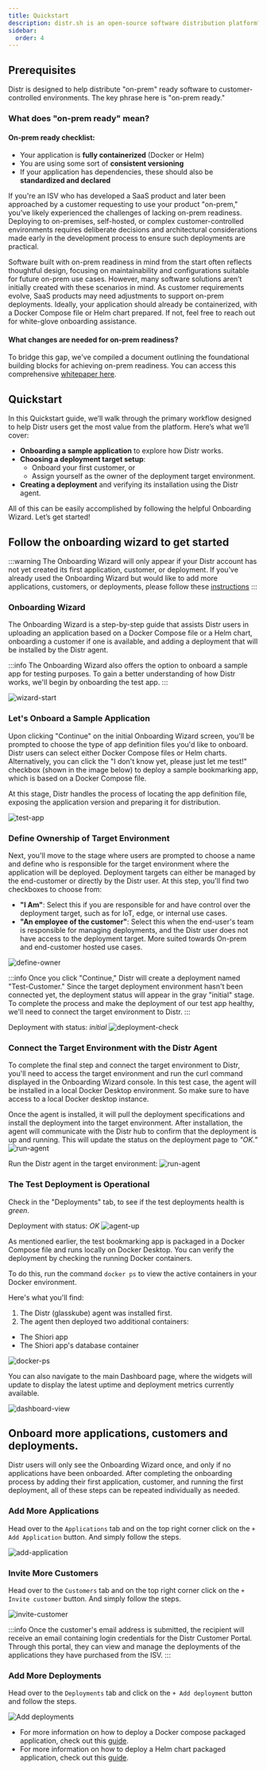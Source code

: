 ```yaml
---
title: Quickstart
description: distr.sh is an open-source software distribution platform?
sidebar:
  order: 4
---
```


## Prerequisites

Distr is designed to help distribute "on-prem" ready software to customer-controlled environments. The key phrase here is "on-prem ready."

### What does "on-prem ready" mean?

#### On-prem ready checklist:

- Your application is **fully containerized** (Docker or Helm)
- You are using some sort of **consistent versioning**
- If your application has dependencies, these should also be **standardized and declared**

If you're an ISV who has developed a SaaS product and later been approached by a customer requesting to use your product "on-prem," you’ve likely experienced the challenges of lacking on-prem readiness. Deploying to on-premises, self-hosted, or complex customer-controlled environments requires deliberate decisions and architectural considerations made early in the development process to ensure such deployments are practical.

Software built with on-prem readiness in mind from the start often reflects thoughtful design, focusing on maintainability and configurations suitable for future on-prem use cases. However, many software solutions aren’t initially created with these scenarios in mind. As customer requirements evolve, SaaS products may need adjustments to support on-prem deployments. Ideally, your application should already be containerized, with a Docker Compose file or Helm chart prepared. If not, feel free to reach out for white-glove onboarding assistance.

#### What changes are needed for on-prem readiness?

To bridge this gap, we've compiled a document outlining the foundational building blocks for achieving on-prem readiness. You can access this comprehensive [whitepaper here](/white-paper/building-blocks/).

## Quickstart

In this Quickstart guide, we’ll walk through the primary workflow designed to help Distr users get the most value from the platform. Here’s what we’ll cover:

- **Onboarding a sample application** to explore how Distr works.
- **Choosing a deployment target setup**:
  - Onboard your first customer, or
  - Assign yourself as the owner of the deployment target environment.
- **Creating a deployment** and verifying its installation using the Distr agent.

All of this can be easily accomplished by following the helpful Onboarding Wizard. Let’s get started!

## Follow the onboarding wizard to get started

:::warning
The Onboarding Wizard will only appear if your Distr account has not yet created its first application, customer, or deployment. If you’ve already used the Onboarding Wizard but would like to add more applications, customers, or deployments, please follow these [instructions](#onboard-more-applications-customers-and-deployments)
:::

### Onboarding Wizard

The Onboarding Wizard is a step-by-step guide that assists Distr users in uploading an application based on a Docker Compose file or a Helm chart, onboarding a customer if one is available, and adding a deployment that will be installed by the Distr agent.

:::info
The Onboarding Wizard also offers the option to onboard a sample app for testing purposes. To gain a better understanding of how Distr works, we'll begin by onboarding the test app.
:::

![wizard-start](https://github.com/user-attachments/assets/ec3023db-abe6-434e-9e28-452f693d3300)

### Let's Onboard a Sample Application

Upon clicking "Continue" on the initial Onboarding Wizard screen, you'll be prompted to choose the type of app definition files you'd like to onboard. Distr users can select either Docker Compose files or Helm charts. Alternatively, you can click the "I don't know yet, please just let me test!" checkbox (shown in the image below) to deploy a sample bookmarking app, which is based on a Docker Compose file.

At this stage, Distr handles the process of locating the app definition file, exposing the application version and preparing it for distribution.

![test-app](https://github.com/user-attachments/assets/2e894d70-247b-4ede-a937-b2e37c1137ed)

### Define Ownership of Target Environment

Next, you'll move to the stage where users are prompted to choose a name and define who is responsible for the target environment where the application will be deployed. Deployment targets can either be managed by the end-customer or directly by the Distr user. At this step, you'll find two checkboxes to choose from:

- **"I Am"**: Select this if you are responsible for and have control over the deployment target, such as for IoT, edge, or internal use cases.
- **"An employee of the customer"**: Select this when the end-user's team is responsible for managing deployments, and the Distr user does not have access to the deployment target. More suited towards On-prem and end-customer hosted use cases.

![define-owner](https://github.com/user-attachments/assets/a890ed82-05b4-4a83-ba4b-94c6aa51435c)

:::info
Once you click "Continue," Distr will create a deployment named "Test-Customer." Since the target deployment environment hasn't been connected yet, the deployment status will appear in the gray "initial" stage. To complete the process and make the deployment of our test app healthy, we'll need to connect the target environment to Distr.
:::

Deployment with status: *initial*
![deployment-check](https://github.com/user-attachments/assets/84437f8d-31e1-419c-899b-b714610e9a0c)

### Connect the Target Environment with the Distr Agent

To complete the final step and connect the target environment to Distr, you'll need to access the target environment and run the curl command displayed in the Onboarding Wizard console. In this test case, the agent will be installed in a local Docker Desktop environment. So make sure to have access to a local Docker desktop instance.

Once the agent is installed, it will pull the deployment specifications and install the deployment into the target environment. After installation, the agent will communicate with the Distr hub to confirm that the deployment is up and running. This will update the status on the deployment page to *"OK."*
![run-agent](https://github.com/user-attachments/assets/0e85094b-f596-458b-8883-614bd5888347)

Run the Distr agent in the target environment:
![run-agent](https://github.com/user-attachments/assets/a155889a-07b3-4ef0-af00-18895c78a78a)

### The Test Deployment is Operational

Check in the "Deployments" tab, to see if the test deployments health is *green*.

Deployment with status: *OK*
![agent-up](https://github.com/user-attachments/assets/b68c78d6-2508-4ba4-a885-bb0109418c7a)

As mentioned earlier, the test bookmarking app is packaged in a Docker Compose file and runs locally on Docker Desktop. You can verify the deployment by checking the running Docker containers.

To do this, run the command `docker ps` to view the active containers in your Docker environment.

Here's what you'll find:

1. The Distr (glasskube) agent was installed first.
2. The agent then deployed two additional containers:
  - The Shiori app
  - The Shiori app's database container

![docker-ps](https://github.com/user-attachments/assets/3279b486-2a7b-4931-ba55-cb0bfc6f7227)

You can also navigate to the main Dashboard page, where the widgets will update to display the latest uptime and deployment metrics currently available.

![dashboard-view](https://github.com/user-attachments/assets/df040ff8-c7bc-4309-962f-9ef4c33cddb3)

## Onboard more applications, customers and deployments.

Distr users will only see the Onboarding Wizard once, and only if no applications have been onboarded. After completing the onboarding process by adding their first application, customer, and running the first deployment, all of these steps can be repeated individually as needed.

### Add More Applications

Head over to the `Applications` tab and on the top right corner click on the `+ Add Application` button. And simply follow the steps.

![add-application](https://github.com/user-attachments/assets/8479305e-add9-4945-916c-fda88c04124b)

### Invite More Customers

Head over to the `Customers` tab and on the top right corner click on the `+ Invite customer` button. And simply follow the steps.

![invite-customer](https://github.com/user-attachments/assets/83818aae-8201-42a1-a22b-49b0bb4a810f)

:::info
Once the customer's email address is submitted, the recipient will receive an email containing login credentials for the Distr Customer Portal. Through this portal, they can view and manage the deployments of the applications they have purchased from the ISV.
:::

### Add More Deployments

Head over to the `Deployments` tab and click on the `+ Add deployment` button and follow the steps.

![Add deployments](https://github.com/user-attachments/assets/5cfb11f6-a5c7-4a47-91e0-d029515c4386)

- For more information on how to deploy a Docker compose packaged application, check out this [guide](/products/cloud/docs/guides/onboarding-a-docker-app/).
- For more information on how to deploy a Helm chart packaged application, check out this [guide](/products/cloud/docs/guides/onboard-helm-app/).
